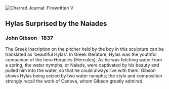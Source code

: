 <div class="artwork-of-the-day">
  <div class="container">
    <div class="img-wrapper">
      <img
        src="https://uploads0.wikiart.org/images/john-gibson/hylas-surprised-by-the-naiades-1837.jpg!Large.jpg"
        alt="Charred Journal: Firewritten V" />
    </div>
    <div class="artwork-detail">
      <div class="artwork-origin"> 
        <h2 class="artwork-name">Hylas Surprised by the Naiades</h2>
        <h3 class="artist">
          John Gibson
                    ·  1837
        </h3>
      </div>
      <p class="description">
        <span class="artwork-description-text ng-binding" ng-bind-html="viewModel.ArtworkOfTheDay.Description | unsafe">The Greek inscription on the pitcher held by the boy in this sculpture can be translated as ‘beautiful Hylas’. In Greek literature, Hylas was the youthful companion of the hero Heracles (Hercules). As he was fetching water from a spring, the water nymphs, or Naiads, were captivated by his beauty and pulled him into the water, so that he could always live with them. Gibson shows Hylas being seized by two water nymphs; the style and composition strongly recall the work of Canova, whom Gibson greatly admired.</span>
                        <div class="text-shadow-container" ng-show="showShadow" style=""></div>
      </p>
    </div>
  </div>

</div>
